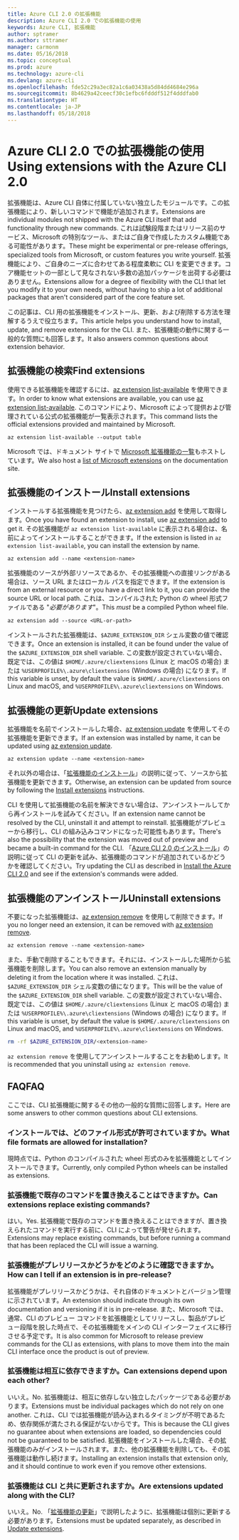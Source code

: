 ```yaml
---
title: Azure CLI 2.0 の拡張機能
description: Azure CLI 2.0 での拡張機能の使用
keywords: Azure CLI, 拡張機能
author: sptramer
ms.author: sttramer
manager: carmonm
ms.date: 05/16/2018
ms.topic: conceptual
ms.prod: azure
ms.technology: azure-cli
ms.devlang: azure-cli
ms.openlocfilehash: fde52c29a3ec82a1c6a03438a5d84dd4684e296a
ms.sourcegitcommit: 8b4629a42ceecf30c1efbc6fdddf512f4dddfab0
ms.translationtype: HT
ms.contentlocale: ja-JP
ms.lasthandoff: 05/18/2018
---
```

# <a name="using-extensions-with-the-azure-cli-20"></a><span data-ttu-id="9c531-104">Azure CLI 2.0 での拡張機能の使用</span><span class="sxs-lookup"><span data-stu-id="9c531-104">Using extensions with the Azure CLI 2.0</span></span>

<span data-ttu-id="9c531-105">拡張機能は、Azure CLI 自体に付属していない独立したモジュールです。この拡張機能により、新しいコマンドで機能が追加されます。</span><span class="sxs-lookup"><span data-stu-id="9c531-105">Extensions are individual modules not shipped with the Azure CLI itself that add functionality through new commands.</span></span> <span data-ttu-id="9c531-106">これは試験段階またはリリース前のサービス、Microsoft の特別なツール、またはご自身で作成したカスタム機能である可能性があります。</span><span class="sxs-lookup"><span data-stu-id="9c531-106">These might be experimental or pre-release offerings, specialized tools from Microsoft, or custom features you write yourself.</span></span> <span data-ttu-id="9c531-107">拡張機能により、ご自身のニーズに合わせてある程度柔軟に CLI を変更できます。コア機能セットの一部として見なされない多数の追加パッケージを出荷する必要はありません。</span><span class="sxs-lookup"><span data-stu-id="9c531-107">Extensions allow for a degree of flexibility with the CLI that let you modify it to your own needs, without having to ship a lot of additional packages that aren't considered part of the core feature set.</span></span>

<span data-ttu-id="9c531-108">この記事は、CLI 用の拡張機能をインストール、更新、および削除する方法を理解するうえで役立ちます。</span><span class="sxs-lookup"><span data-stu-id="9c531-108">This article helps you understand how to install, update, and remove extensions for the CLI.</span></span> <span data-ttu-id="9c531-109">また、拡張機能の動作に関する一般的な質問にも回答します。</span><span class="sxs-lookup"><span data-stu-id="9c531-109">It also answers common questions about extension behavior.</span></span>

## <a name="find-extensions"></a><span data-ttu-id="9c531-110">拡張機能の検索</span><span class="sxs-lookup"><span data-stu-id="9c531-110">Find extensions</span></span>

<span data-ttu-id="9c531-111">使用できる拡張機能を確認するには、[az extension list-available](/cli/azure/extension#az-extension-list-available) を使用できます。</span><span class="sxs-lookup"><span data-stu-id="9c531-111">In order to know what extensions are available, you can use [az extension list-available](/cli/azure/extension#az-extension-list-available).</span></span> <span data-ttu-id="9c531-112">このコマンドにより、Microsoft によって提供および管理されている公式の拡張機能が一覧表示されます。</span><span class="sxs-lookup"><span data-stu-id="9c531-112">This command lists the official extensions provided and maintained by Microsoft.</span></span>

```azurecli-interactive
az extension list-available --output table
```

<span data-ttu-id="9c531-113">Microsoft では、ドキュメント サイトで [Microsoft 拡張機能の一覧](azure-cli-extensions-list.md)もホストしています。</span><span class="sxs-lookup"><span data-stu-id="9c531-113">We also host a [list of Microsoft extensions](azure-cli-extensions-list.md) on the documentation site.</span></span>

## <a name="install-extensions"></a><span data-ttu-id="9c531-114">拡張機能のインストール</span><span class="sxs-lookup"><span data-stu-id="9c531-114">Install extensions</span></span>

<span data-ttu-id="9c531-115">インストールする拡張機能を見つけたら、[az extension add](https://docs.microsoft.com/en-us/cli/azure/extension#az-extension-add) を使用して取得します。</span><span class="sxs-lookup"><span data-stu-id="9c531-115">Once you have found an extension to install, use [az extension add](https://docs.microsoft.com/en-us/cli/azure/extension#az-extension-add) to get it.</span></span> <span data-ttu-id="9c531-116">その拡張機能が `az extension list-available` に表示される場合は、名前によってインストールすることができます。</span><span class="sxs-lookup"><span data-stu-id="9c531-116">If the extension is listed in `az extension list-available`, you can install the extension by name.</span></span>

```azurecli-interactive
az extension add --name <extension-name>
```

<span data-ttu-id="9c531-117">拡張機能のソースが外部リソースであるか、その拡張機能への直接リンクがある場合は、ソース URL またはローカル パスを指定できます。</span><span class="sxs-lookup"><span data-stu-id="9c531-117">If the extension is from an external resource or you have a direct link to it, you can provide the source URL or local path.</span></span> <span data-ttu-id="9c531-118">これは、コンパイルされた Python の wheel 形式ファイルである "_必要があります_"。</span><span class="sxs-lookup"><span data-stu-id="9c531-118">This _must_ be a compiled Python wheel file.</span></span>

```azurecli-interactive
az extension add --source <URL-or-path>
```

<span data-ttu-id="9c531-119">インストールされた拡張機能は、`$AZURE_EXTENSION_DIR` シェル変数の値で確認できます。</span><span class="sxs-lookup"><span data-stu-id="9c531-119">Once an extension is installed, it can be found under the value of the `$AZURE_EXTENSION_DIR` shell variable.</span></span> <span data-ttu-id="9c531-120">この変数が設定されていない場合、既定では、この値は `$HOME/.azure/cliextensions` (Linux と macOS の場合) または `%USERPROFILE%\.azure\cliextensions` (Windows の場合) になります。</span><span class="sxs-lookup"><span data-stu-id="9c531-120">If this variable is unset, by default the value is `$HOME/.azure/cliextensions` on Linux and macOS, and `%USERPROFILE%\.azure\cliextensions` on Windows.</span></span>

## <a name="update-extensions"></a><span data-ttu-id="9c531-121">拡張機能の更新</span><span class="sxs-lookup"><span data-stu-id="9c531-121">Update extensions</span></span>

<span data-ttu-id="9c531-122">拡張機能を名前でインストールした場合、[az extension update](https://docs.microsoft.com/en-us/cli/azure/extension#az-extension-update) を使用してその拡張機能を更新できます。</span><span class="sxs-lookup"><span data-stu-id="9c531-122">If an extension was installed by name, it can be updated using [az extension update](https://docs.microsoft.com/en-us/cli/azure/extension#az-extension-update).</span></span>

```azurecli-interactive
az extension update --name <extension-name>
```

<span data-ttu-id="9c531-123">それ以外の場合は、「[拡張機能のインストール](#install-extensions)」の説明に従って、ソースから拡張機能を更新できます。</span><span class="sxs-lookup"><span data-stu-id="9c531-123">Otherwise, an extension can be updated from source by following the [Install extensions](#install-extensions) instructions.</span></span>

<span data-ttu-id="9c531-124">CLI を使用して拡張機能の名前を解決できない場合は、アンインストールしてから再インストールを試みてください。</span><span class="sxs-lookup"><span data-stu-id="9c531-124">If an extension name cannot be resolved by the CLI, uninstall it and attempt to reinstall.</span></span> <span data-ttu-id="9c531-125">拡張機能がプレビューから移行し、CLI の組み込みコマンドになった可能性もあります。</span><span class="sxs-lookup"><span data-stu-id="9c531-125">There's also the possibility that the extension was moved out of preview and became a built-in command for the CLI.</span></span> <span data-ttu-id="9c531-126">「[Azure CLI 2.0 のインストール](install-azure-cli.md)」の説明に従って CLI の更新を試み、拡張機能のコマンドが追加されているかどうかを確認してください。</span><span class="sxs-lookup"><span data-stu-id="9c531-126">Try updating the CLI as described in [Install the Azure CLI 2.0](install-azure-cli.md) and see if the extension's commands were added.</span></span> 

## <a name="uninstall-extensions"></a><span data-ttu-id="9c531-127">拡張機能のアンインストール</span><span class="sxs-lookup"><span data-stu-id="9c531-127">Uninstall extensions</span></span>

<span data-ttu-id="9c531-128">不要になった拡張機能は、[az extension remove](https://docs.microsoft.com/en-us/cli/azure/extension#az-extension-remove) を使用して削除できます。</span><span class="sxs-lookup"><span data-stu-id="9c531-128">If you no longer need an extension, it can be removed with [az extension remove](https://docs.microsoft.com/en-us/cli/azure/extension#az-extension-remove).</span></span>

```azurecli-interactive
az extension remove --name <extension-name>
```

<span data-ttu-id="9c531-129">また、手動で削除することもできます。それには、インストールした場所から拡張機能を削除します。</span><span class="sxs-lookup"><span data-stu-id="9c531-129">You can also remove an extension manually by deleting it from the location where it was installed.</span></span> <span data-ttu-id="9c531-130">これは、`$AZURE_EXTENSION_DIR` シェル変数の値になります。</span><span class="sxs-lookup"><span data-stu-id="9c531-130">This will be the value of the `$AZURE_EXTENSION_DIR` shell variable.</span></span> <span data-ttu-id="9c531-131">この変数が設定されていない場合、既定では、この値は `$HOME/.azure/cliextensions` (Linux と macOS の場合) または `%USERPROFILE%\.azure\cliextensions` (Windows の場合) になります。</span><span class="sxs-lookup"><span data-stu-id="9c531-131">If this variable is unset, by default the value is `$HOME/.azure/cliextensions` on Linux and macOS, and `%USERPROFILE%\.azure\cliextensions` on Windows.</span></span>

```bash
rm -rf $AZURE_EXTENSION_DIR/<extension-name>
```

<span data-ttu-id="9c531-132">`az extension remove` を使用してアンインストールすることをお勧めします。</span><span class="sxs-lookup"><span data-stu-id="9c531-132">It is recommended that you uninstall using `az extension remove`.</span></span>

## <a name="faq"></a><span data-ttu-id="9c531-133">FAQ</span><span class="sxs-lookup"><span data-stu-id="9c531-133">FAQ</span></span>

<span data-ttu-id="9c531-134">ここでは、CLI 拡張機能に関するその他の一般的な質問に回答します。</span><span class="sxs-lookup"><span data-stu-id="9c531-134">Here are some answers to other common questions about CLI extensions.</span></span>

### <a name="what-file-formats-are-allowed-for-installation"></a><span data-ttu-id="9c531-135">インストールでは、どのファイル形式が許可されていますか。</span><span class="sxs-lookup"><span data-stu-id="9c531-135">What file formats are allowed for installation?</span></span>

<span data-ttu-id="9c531-136">現時点では、Python のコンパイルされた wheel 形式のみを拡張機能としてインストールできます。</span><span class="sxs-lookup"><span data-stu-id="9c531-136">Currently, only compiled Python wheels can be installed as extensions.</span></span>

### <a name="can-extensions-replace-existing-commands"></a><span data-ttu-id="9c531-137">拡張機能で既存のコマンドを置き換えることはできますか。</span><span class="sxs-lookup"><span data-stu-id="9c531-137">Can extensions replace existing commands?</span></span>

<span data-ttu-id="9c531-138">はい。</span><span class="sxs-lookup"><span data-stu-id="9c531-138">Yes.</span></span> <span data-ttu-id="9c531-139">拡張機能で既存のコマンドを置き換えることはできますが、置き換えられたコマンドを実行する前に、CLI によって警告が発せられます。</span><span class="sxs-lookup"><span data-stu-id="9c531-139">Extensions may replace existing commands, but before running a command that has been replaced the CLI will issue a warning.</span></span>

### <a name="how-can-i-tell-if-an-extension-is-in-pre-release"></a><span data-ttu-id="9c531-140">拡張機能がプレリリースかどうかをどのように確認できますか。</span><span class="sxs-lookup"><span data-stu-id="9c531-140">How can I tell if an extension is in pre-release?</span></span>

<span data-ttu-id="9c531-141">拡張機能がプレリリースかどうかは、それ自体のドキュメントとバージョン管理に示されています。</span><span class="sxs-lookup"><span data-stu-id="9c531-141">An extension should indicate through its own documentation and versioning if it is in pre-release.</span></span> <span data-ttu-id="9c531-142">また、Microsoft では、通常、CLI のプレビュー コマンドを拡張機能としてリリースし、製品がプレビュー段階を脱した時点で、その拡張機能をメインの CLI インターフェイスに移行させる予定です。</span><span class="sxs-lookup"><span data-stu-id="9c531-142">It is also common for Microsoft to release preview commands for the CLI as extensions, with plans to move them into the main CLI interface once the product is out of preview.</span></span>

### <a name="can-extensions-depend-upon-each-other"></a><span data-ttu-id="9c531-143">拡張機能は相互に依存できますか。</span><span class="sxs-lookup"><span data-stu-id="9c531-143">Can extensions depend upon each other?</span></span>

<span data-ttu-id="9c531-144">いいえ。</span><span class="sxs-lookup"><span data-stu-id="9c531-144">No.</span></span> <span data-ttu-id="9c531-145">拡張機能は、相互に依存しない独立したパッケージである必要があります。</span><span class="sxs-lookup"><span data-stu-id="9c531-145">Extensions must be individual packages which do not rely on one another.</span></span> <span data-ttu-id="9c531-146">これは、CLI では拡張機能が読み込まれるタイミングが不明であるため、依存関係が満たされる保証がないからです。</span><span class="sxs-lookup"><span data-stu-id="9c531-146">This is because the CLI gives no guarantee about when extensions are loaded, so dependencies could not be guaranteed to be satisfied.</span></span> <span data-ttu-id="9c531-147">拡張機能をインストールした場合、その拡張機能のみがインストールされます。また、他の拡張機能を削除しても、その拡張機能は動作し続けます。</span><span class="sxs-lookup"><span data-stu-id="9c531-147">Installing an extension installs that extension only, and it should continue to work even if you remove other extensions.</span></span>

### <a name="are-extensions-updated-along-with-the-cli"></a><span data-ttu-id="9c531-148">拡張機能は CLI と共に更新されますか。</span><span class="sxs-lookup"><span data-stu-id="9c531-148">Are extensions updated along with the CLI?</span></span>

<span data-ttu-id="9c531-149">いいえ。</span><span class="sxs-lookup"><span data-stu-id="9c531-149">No.</span></span> <span data-ttu-id="9c531-150">「[拡張機能の更新](#update-extensions)」で説明したように、拡張機能は個別に更新する必要があります。</span><span class="sxs-lookup"><span data-stu-id="9c531-150">Extensions must be updated separately, as described in [Update extensions](#update-extensions).</span></span>
